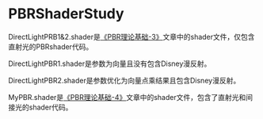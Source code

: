 # PBRShaderStudy
DirectLightPRB1&2.shader是[《PBR理论基础-3》](https://yuzurihainori.top/TA/PBR%E7%90%86%E8%AE%BA%E5%9F%BA%E7%A1%80-3.html)文章中的shader文件，仅包含直射光的PBRshader代码。

DirectLightPBR1.shader是参数为向量且没有包含Disney漫反射。

DirectLightPBR2.shader是参数优化为向量点乘结果且包含Disney漫反射。

MyPBR.shader是[《PBR理论基础-4》](https://yuzurihainori.top/TA/PBR%E7%90%86%E8%AE%BA%E5%9F%BA%E7%A1%80-4.html)文章中的shader文件，包含了直射光和间接光的shader代码。